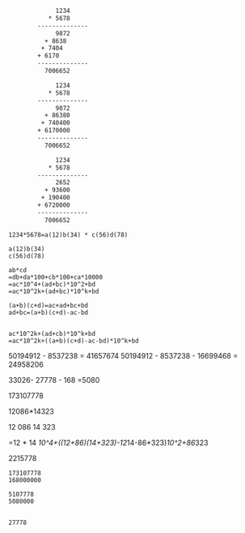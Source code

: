 

```sh
             1234
           * 5678
        --------------
             9872
          + 8638
         + 7404
        + 6170
        --------------
          7006652
```

```sh
             1234
           * 5678
        --------------
             9872
          + 86380
         + 740400
        + 6170000
        --------------
          7006652
```

```sh
             1234
           * 5678
        --------------
             2652
          + 93600
         + 190400
        + 6720000
        --------------
          7006652
```

```shell
1234*5678=a(12)b(34) * c(56)d(78)

a(12)b(34)
c(56)d(78)

ab*cd
=db+da*100+cb*100+ca*10000
=ac*10^4+(ad+bc)*10^2+bd
=ac*10^2k+(ad+bc)*10^k+bd
```

```shell
(a+b)(c+d)=ac+ad+bc+bd
ad+bc=(a+b)(c+d)-ac-bd
```

```shell

ac*10^2k+(ad+cb)*10^k+bd
=ac*10^2k+((a+b)(c+d)-ac-bd)*10^k+bd
```


50194912 - 8537238 = 41657674
50194912 - 8537238 - 16699468 = 24958206


33026- 27778 - 168 =5080

173107778


12086*14323

12 086  14 323

=12 * 14 *10^4+((12+86)(14+323)-12*14-86*323)*10^2+86*323

2215778
~~~~
173107778
168000000

5107778
5080000


27778